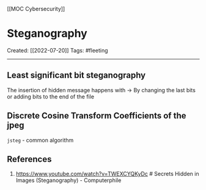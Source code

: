 [[MOC Cybersecurity]]

# Steganography
Created:  [[2022-07-20]]
Tags: #fleeting 

---
## Least significant bit steganography
The insertion of hidden message happens with
-> By changing the last bits or adding bits to the end of the file 

## Discrete Cosine Transform Coefficients of the jpeg
`jsteg` - common algorithm











## References
1. https://www.youtube.com/watch?v=TWEXCYQKyDc # Secrets Hidden in Images (Steganography) - Computerphile
